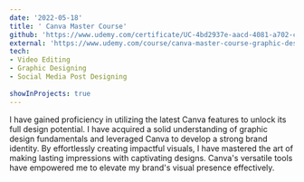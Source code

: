 ```yaml
---
date: '2022-05-18'
title: ' Canva Master Course'
github: 'https://www.udemy.com/certificate/UC-4bd2937e-aacd-4081-a702-c867d2bb79eb/'
external: 'https://www.udemy.com/course/canva-master-course-graphic-design-for-beginners/'
tech:
- Video Editing
- Graphic Designing
- Social Media Post Designing
  
showInProjects: true
---
```

I have gained proficiency in utilizing the latest Canva features to unlock its full design potential. I have acquired a solid understanding of graphic design fundamentals and leveraged Canva to develop a strong brand identity. By effortlessly creating impactful visuals, I have mastered the art of making lasting impressions with captivating designs. Canva's versatile tools have empowered me to elevate my brand's visual presence effectively.
